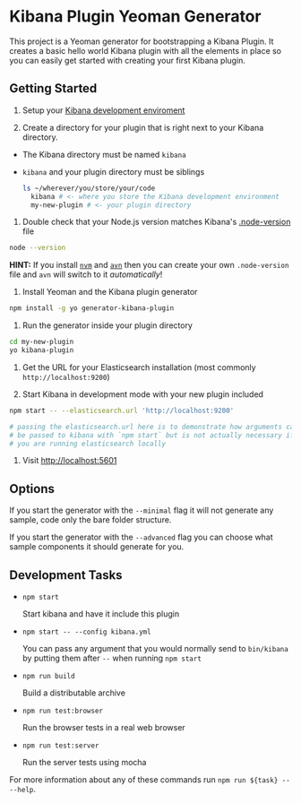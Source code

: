 # Kibana Plugin Yeoman Generator

This project is a Yeoman generator for bootstrapping a Kibana Plugin. It creates a basic hello world Kibana plugin with all the elements in place so you can easily get started with creating your first Kibana plugin.

## Getting Started

1. Setup your [Kibana development enviroment](https://github.com/elastic/kibana/blob/master/CONTRIBUTING.md#development-environment-setup)

1. Create a directory for your plugin that is right next to your Kibana directory.

  - The Kibana directory must be named `kibana`
  - `kibana` and your plugin directory must be siblings

    ```sh
    ls ~/wherever/you/store/your/code
      kibana # <- where you store the Kibana development environment
      my-new-plugin # <- your plugin directory
    ```

1. Double check that your Node.js version matches Kibana's [.node-version](https://github.com/elastic/kibana/blob/master/.node-version) file

  ```sh
  node --version
  ```
  
  **HINT:** If you install [`nvm`](https://github.com/creationix/nvm#install-script) and [`avn`](https://github.com/wbyoung/avn) then you can create your own `.node-version` file and `avn` will switch to it _automatically_!

1. Install Yeoman and the Kibana plugin generator

  ```sh
  npm install -g yo generator-kibana-plugin
  ```

1. Run the generator inside your plugin directory

  ```sh
  cd my-new-plugin
  yo kibana-plugin
  ```

1. Get the URL for your Elasticsearch installation (most commonly `http://localhost:9200`)

1. Start Kibana in development mode with your new plugin included

  ```sh
  npm start -- --elasticsearch.url 'http://localhost:9200'

  # passing the elasticsearch.url here is to demonstrate how arguments can
  # be passed to kibana with `npm start` but is not actually necessary if
  # you are running elasticsearch locally
  ```

1. Visit [http://localhost:5601](http://localhost:5601)

## Options

If you start the generator with the `--minimal` flag it will not generate any sample, code only
the bare folder structure.

If you start the generator with the `--advanced` flag you can choose what sample
components it should generate for you.

## Development Tasks

  - `npm start`

    Start kibana and have it include this plugin

  - `npm start -- --config kibana.yml`

    You can pass any argument that you would normally send to `bin/kibana` by putting them after `--` when running `npm start`

  - `npm run build`

    Build a distributable archive

  - `npm run test:browser`

    Run the browser tests in a real web browser

  - `npm run test:server`

    Run the server tests using mocha

For more information about any of these commands run `npm run ${task} -- --help`.
